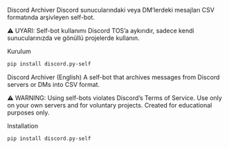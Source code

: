 Discord Archiver
Discord sunucularındaki veya DM’lerdeki mesajları CSV formatında arşivleyen self-bot.

⚠️ UYARI: Self-bot kullanımı Discord TOS’a aykırıdır, sadece kendi sunucularınızda ve gönüllü projelerde kullanın.

Kurulum
```bash
pip install discord.py-self
```
Discord Archiver (English)
A self-bot that archives messages from Discord servers or DMs into CSV format.

⚠️ WARNING: Using self-bots violates Discord’s Terms of Service. Use only on your own servers and for voluntary projects. Created for educational purposes only.

Installation
```bash
pip install discord.py-self
```
